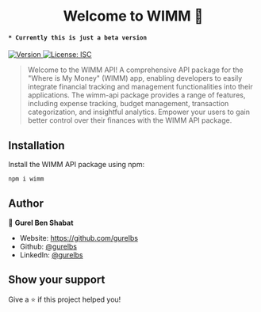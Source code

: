 <h1 align="center">Welcome to WIMM 👋</h1>
<h4><code>* Currently this is just a beta version</code></h4>
<p>
  <a href="https://www.npmjs.com/package/wimm" target="_blank">
    <img alt="Version" src="https://img.shields.io/npm/v/hets.svg">
  </a>
  <a href="#" target="_blank">
    <img alt="License: ISC" src="https://img.shields.io/badge/License-ISC-yellow.svg" />
  </a>
</p>

> Welcome to the WIMM API! A comprehensive API package for the "Where is My Money" (WIMM) app, enabling developers to easily integrate financial tracking and management functionalities into their applications. The wimm-api package provides a range of features, including expense tracking, budget management, transaction categorization, and insightful analytics. Empower your users to gain better control over their finances with the WIMM API package.

## Installation

Install the WIMM API package using npm:

```bash
npm i wimm
```
## Author

👤 **Gurel Ben Shabat**

* Website: https://github.com/gurelbs
* Github: [@gurelbs](https://github.com/gurelbs)
* LinkedIn: [@gurelbs](https://linkedin.com/in/gurelbs)

## Show your support

Give a ⭐️ if this project helped you!